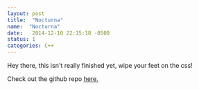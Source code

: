 ```yaml
---
layout: post
title:  "Nocturna"
name:  "Nocturna"
date:   2014-12-10 22:15:18 -0500
status: 1
categories: C++
---
```


Hey there, this isn't really finished yet, wipe your feet on the css!

Check out the github repo [here.](http://www.github.com/abborg/nocturna)